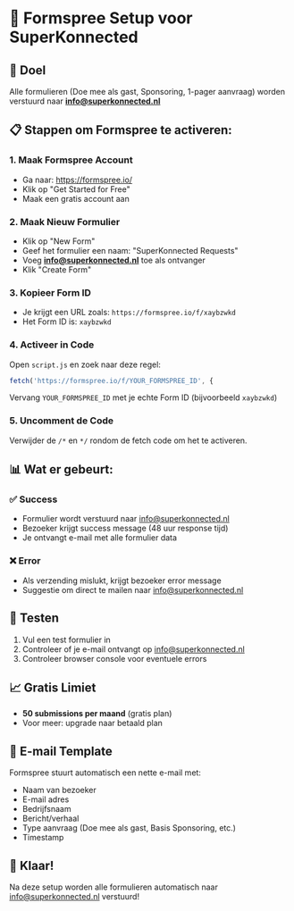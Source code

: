# 📧 Formspree Setup voor SuperKonnected

## 🎯 Doel
Alle formulieren (Doe mee als gast, Sponsoring, 1-pager aanvraag) worden verstuurd naar **info@superkonnected.nl**

## 📋 Stappen om Formspree te activeren:

### 1. Maak Formspree Account
- Ga naar: https://formspree.io/
- Klik op "Get Started for Free"
- Maak een gratis account aan

### 2. Maak Nieuw Formulier
- Klik op "New Form"
- Geef het formulier een naam: "SuperKonnected Requests"
- Voeg **info@superkonnected.nl** toe als ontvanger
- Klik "Create Form"

### 3. Kopieer Form ID
- Je krijgt een URL zoals: `https://formspree.io/f/xaybzwkd`
- Het Form ID is: `xaybzwkd`

### 4. Activeer in Code
Open `script.js` en zoek naar deze regel:
```javascript
fetch('https://formspree.io/f/YOUR_FORMSPREE_ID', {
```

Vervang `YOUR_FORMSPREE_ID` met je echte Form ID (bijvoorbeeld `xaybzwkd`)

### 5. Uncomment de Code
Verwijder de `/*` en `*/` rondom de fetch code om het te activeren.

## 📊 Wat er gebeurt:

### ✅ Success
- Formulier wordt verstuurd naar info@superkonnected.nl
- Bezoeker krijgt success message (48 uur response tijd)
- Je ontvangt e-mail met alle formulier data

### ❌ Error
- Als verzending mislukt, krijgt bezoeker error message
- Suggestie om direct te mailen naar info@superkonnected.nl

## 🔧 Testen
1. Vul een test formulier in
2. Controleer of je e-mail ontvangt op info@superkonnected.nl
3. Controleer browser console voor eventuele errors

## 📈 Gratis Limiet
- **50 submissions per maand** (gratis plan)
- Voor meer: upgrade naar betaald plan

## 🎨 E-mail Template
Formspree stuurt automatisch een nette e-mail met:
- Naam van bezoeker
- E-mail adres
- Bedrijfsnaam
- Bericht/verhaal
- Type aanvraag (Doe mee als gast, Basis Sponsoring, etc.)
- Timestamp

## 🚀 Klaar!
Na deze setup worden alle formulieren automatisch naar info@superkonnected.nl verstuurd!
